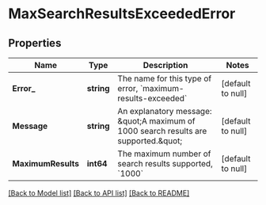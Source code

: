 # MaxSearchResultsExceededError

## Properties
Name | Type | Description | Notes
------------ | ------------- | ------------- | -------------
**Error_** | **string** | The name for this type of error, &#x60;maximum-results-exceeded&#x60; | [default to null]
**Message** | **string** | An explanatory message: \&quot;A maximum of 1000 search results are supported.\&quot; | [default to null]
**MaximumResults** | **int64** | The maximum number of search results supported, &#x60;1000&#x60; | [default to null]

[[Back to Model list]](../README.md#documentation-for-models) [[Back to API list]](../README.md#documentation-for-api-endpoints) [[Back to README]](../README.md)

